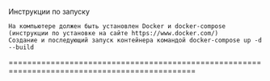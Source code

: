 Инструкции по запуску

    На компьютере должен быть установлен Docker и docker-compose (инструкции по установке на сайте https://www.docker.com/)
    Создание и последующий запуск контейнера командой docker-compose up -d --build

==============================================================================================
